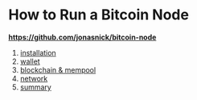 How to Run a Bitcoin Node
===

**https://github.com/jonasnick/bitcoin-node**

1. [installation](01-installation.md)
2. [wallet](02-wallet.md)
3. [blockchain & mempool](03-stats.md)
4. [network](04-network.md)
5. [summary](05-summary.md)
